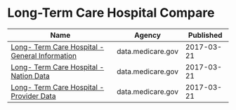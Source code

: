 # Long-Term Care Hospital Compare

Name | Agency | Published
---- | ---- | ---------
[Long- Term Care Hospital - General Information](../socrata/azum-44iv.md) | data.medicare.gov | 2017-03-21
[Long- Term Care Hospital - Nation Data](../socrata/5zdx-ny2x.md) | data.medicare.gov | 2017-03-21
[Long- Term Care Hospital - Provider Data](../socrata/fp6g-2gsn.md) | data.medicare.gov | 2017-03-21

